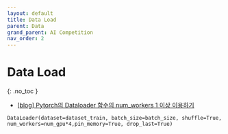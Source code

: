 ```yaml
---
layout: default
title: Data Load
parent: Data
grand_parent: AI Competition
nav_order: 2
---
```


# Data Load
{: .no_toc }


* [[blog] Pytorch의 Dataloader 함수의 num_workers 1 이상 이용하기](https://velog.io/@giseg2118/Pytorch%EC%9D%98-Dataloader-%ED%95%A8%EC%88%98%EC%9D%98-numworkers-0-%EC%9D%B4%EC%83%81-%EC%9D%B4%EC%9A%A9%ED%95%98%EA%B8%B0)

```
DataLoader(dataset=dataset_train, batch_size=batch_size, shuffle=True, num_workers=num_gpu*4,pin_memory=True, drop_last=True)
```